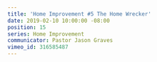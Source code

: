 ```yaml
---
title: 'Home Improvement #5 The Home Wrecker'
date: 2019-02-10 10:00:00 -08:00
position: 15
series: Home Improvement
communicator: Pastor Jason Graves
vimeo_id: 316585487
---
```


